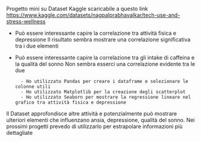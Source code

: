 Progetto mini su Dataset Kaggle scaricabile a questo link https://www.kaggle.com/datasets/nagpalprabhavalkar/tech-use-and-stress-wellness

- Può essere interessante capire la correlazione tra attività fisica e depressione 
    Il risultato sembra mostrare una correlazione significativa tra i due elementi
- Può essere interessante capire la correlazione tra gli intake di caffeina e la qualità del sonno
    Non sembra esserci una correlazione evidente tra le due

        - Ho utilizzato Pandas per creare i dataframe e selezionare le colonne utili
        - Ho utilizzato Matplotlib per la creazione degli scatterplot
        - Ho utilizzato Seaborn per mostrare la regressione lineare nel grafico tra attività fisica e depressione

Il Dataset approfondisce altre attività e potenzialmente può mostrare ulteriori elementi che influenzano ansia, depressione, qualità del sonno.
    Nei prossimi progetti prevedo di utilizzarlo per estrapolare informazioni più dettagliate

    
